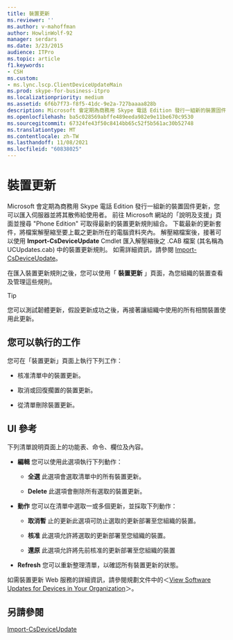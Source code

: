 ```yaml
---
title: 裝置更新
ms.reviewer: ''
ms.author: v-mahoffman
author: HowlinWolf-92
manager: serdars
ms.date: 3/23/2015
audience: ITPro
ms.topic: article
f1.keywords:
- CSH
ms.custom:
- ms.lync.lscp.ClientDeviceUpdateMain
ms.prod: skype-for-business-itpro
ms.localizationpriority: medium
ms.assetid: 6f6b7f73-f8f5-41dc-9e2a-727baaaa828b
description: Microsoft 會定期為商務用 Skype 電話 Edition 發行一組新的裝置固件更新，您可以匯入伺服器並將其散佈給使用者。 您可以移至 Microsoft 網站上的 [說明與支援] 頁面，並搜尋 forPhone Edition，以取得最新的裝置更新規則集合。下載最新的更新套件，並將檔案解壓縮至要上傳更新的電腦資料夾。 解壓縮檔案後，接著可以使用 Import-CsDeviceUpdate Cmdlet 匯入解壓縮後之 .CAB 檔案 (其名稱為 UCUpdates.cab) 中的裝置更新規則。 如需詳細資訊，請參閱 Import-CsDeviceUpdate。
ms.openlocfilehash: ba5c028569abffe489eeda982e9e11be670c9530
ms.sourcegitcommit: 67324fe43f50c8414bb65c52f5b561ac30b52748
ms.translationtype: MT
ms.contentlocale: zh-TW
ms.lasthandoff: 11/08/2021
ms.locfileid: "60838025"
---
```

# <a name="device-update"></a>裝置更新

Microsoft 會定期為商務用 Skype 電話 Edition 發行一組新的裝置固件更新，您可以匯入伺服器並將其散佈給使用者。 前往 Microsoft 網站的「說明及支援」頁面並搜尋 "Phone Edition" 可取得最新的裝置更新規則組合。 下載最新的更新套件，將檔案解壓縮至要上載之更新所在的電腦資料夾內。 解壓縮檔案後，接著可以使用 **Import-CsDeviceUpdate** Cmdlet 匯入解壓縮後之 .CAB 檔案 (其名稱為 UCUpdates.cab) 中的裝置更新規則。 如需詳細資訊，請參閱 [Import-CsDeviceUpdate](/powershell/module/skype/import-csdeviceupdate?view=skype-ps)。

在匯入裝置更新規則之後，您可以使用「 **裝置更新** 」頁面，為您組織的裝置查看及管理這些規則。

> [!TIP]
> 您可以測試韌體更新，假設更新成功之後，再接著讓組織中使用的所有相關裝置使用此更新。

## <a name="tasks-you-can-perform"></a>您可以執行的工作

您可在「裝置更新」頁面上執行下列工作：

- 核准清單中的裝置更新。

- 取消或回復擱置的裝置更新。

- 從清單刪除裝置更新。

## <a name="ui-reference"></a>UI 參考

下列清單說明頁面上的功能表、命令、欄位及內容。

- **編輯** 您可以使用此選項執行下列動作：

  - **全選** 此選項會選取清單中的所有裝置更新。

  - **Delete** 此選項會刪除所有選取的裝置更新。

- **動作** 您可以在清單中選取一或多個更新，並採取下列動作：

  - **取消暫** 止的更新此選項可防止選取的更新部署至您組織的裝置。

  - **核准** 此選項允許將選取的更新部署至您組織的裝置。

  - **還原** 此選項允許將先前核准的更新部署至您組織的裝置

- **Refresh** 您可以重新整理清單，以確認所有裝置更新的狀態。

如需裝置更新 Web 服務的詳細資訊，請參閱規劃文件中的＜[View Software Updates for Devices in Your Organization](/previous-versions/office/lync-server-2013/lync-server-2013-view-software-updates-for-devices-in-your-organization)＞。
## <a name="see-also"></a>另請參閱

[Import-CsDeviceUpdate](/powershell/module/skype/import-csdeviceupdate?view=skype-ps)